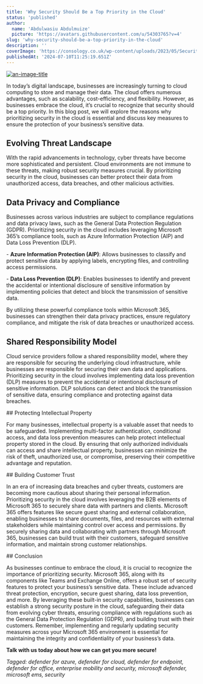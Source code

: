 ```yaml
---
title: 'Why Security Should Be a Top Priority in the Cloud'
status: 'published'
author:
  name: 'Abdulwasiu Abdulmuize'
  picture: 'https://avatars.githubusercontent.com/u/54303765?v=4'
slug: 'why-security-should-be-a-top-priority-in-the-cloud'
description: ''
coverImage: 'https://consology.co.uk/wp-content/uploads/2023/05/Security.png'
publishedAt: '2024-07-10T11:25:19.651Z'
---
```


[![](https://consology.co.uk/wp-content/uploads/2023/05/Exchange-icon.png> "an-image-title")](https://consology.co.uk/wp-content/uploads/2023/05/Security.png)

In today’s digital landscape, businesses are increasingly turning to cloud computing to store and manage their data. The cloud offers numerous advantages, such as scalability, cost-efficiency, and flexibility. However, as businesses embrace the cloud, it’s crucial to recognize that security should be a top priority. In this blog post, we will explore the reasons why prioritizing security in the cloud is essential and discuss key measures to ensure the protection of your business’s sensitive data.

## Evolving Threat Landscape

With the rapid advancements in technology, cyber threats have become more sophisticated and persistent. Cloud environments are not immune to these threats, making robust security measures crucial. By prioritizing security in the cloud, businesses can better protect their data from unauthorized access, data breaches, and other malicious activities.

## Data Privacy and Compliance

Businesses across various industries are subject to compliance regulations and data privacy laws, such as the General Data Protection Regulation (GDPR). Prioritizing security in the cloud includes leveraging Microsoft 365’s compliance tools, such as Azure Information Protection (AIP) and Data Loss Prevention (DLP).

\- **Azure Information Protection (AIP)**: Allows businesses to classify and protect sensitive data by applying labels, encrypting files, and controlling access permissions.

\- **Data Loss Prevention (DLP)**: Enables businesses to identify and prevent the accidental or intentional disclosure of sensitive information by implementing policies that detect and block the transmission of sensitive data.

By utilizing these powerful compliance tools within Microsoft 365, businesses can strengthen their data privacy practices, ensure regulatory compliance, and mitigate the risk of data breaches or unauthorized access.

## Shared Responsibility Model

Cloud service providers follow a shared responsibility model, where they are responsible for securing the underlying cloud infrastructure, while businesses are responsible for securing their own data and applications. Prioritizing security in the cloud involves implementing data loss prevention (DLP) measures to prevent the accidental or intentional disclosure of sensitive information. DLP solutions can detect and block the transmission of sensitive data, ensuring compliance and protecting against data breaches.

\## Protecting Intellectual Property

For many businesses, intellectual property is a valuable asset that needs to be safeguarded. Implementing multi-factor authentication, conditional access, and data loss prevention measures can help protect intellectual property stored in the cloud. By ensuring that only authorized individuals can access and share intellectual property, businesses can minimize the risk of theft, unauthorized use, or compromise, preserving their competitive advantage and reputation.

\## Building Customer Trust

In an era of increasing data breaches and cyber threats, customers are becoming more cautious about sharing their personal information. Prioritizing security in the cloud involves leveraging the B2B elements of Microsoft 365 to securely share data with partners and clients. Microsoft 365 offers features like secure guest sharing and external collaboration, enabling businesses to share documents, files, and resources with external stakeholders while maintaining control over access and permissions. By securely sharing data and collaborating with partners through Microsoft 365, businesses can build trust with their customers, safeguard sensitive information, and maintain strong customer relationships.

\## Conclusion

As businesses continue to embrace the cloud, it is crucial to recognize the importance of prioritizing security. Microsoft 365, along with its components like Teams and Exchange Online, offers a robust set of security features to protect your business’s sensitive data. These include advanced threat protection, encryption, secure guest sharing, data loss prevention, and more. By leveraging these built-in security capabilities, businesses can establish a strong security posture in the cloud, safeguarding their data from evolving cyber threats, ensuring compliance with regulations such as the General Data Protection Regulation (GDPR), and building trust with their customers. Remember, implementing and regularly updating security measures across your Microsoft 365 environment is essential for maintaining the integrity and confidentiality of your business’s data.

**Talk with us today about how we can get you more secure!**

*Tagged: defender for azure, defender for cloud, defender for endpoint, defender for office, enterprise mobility and security, microsoft defender, microsoft ems, security*

